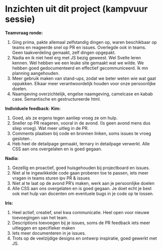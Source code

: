 # Inzichten uit dit project (kampvuur sessie)
**Teamvraag ronde:**

1. Ging prima, pakte allemaal zelfstandig dingen op, waren beschikbaar op teams en reageerde snel op PR en issues. Overlegde ook in teams. Geen taakverdeling gemaakt, zelf dingen opgepakt. 
2. Nadia en ik niet heel erg met JS bezig geweest. Wel Svelte leren kennen. Wel hebben we een leuke site gemaakt wat we wilde. We hebben goed gedocumenteerd en effectief gecommuniceerd. Ik mn planning aangehouden. 
3. Meer gebruik maken van stand-ups, zodat we beter weten wie wat gaat oppakken. Elkaar meer verantwoordelijk houden voor onze persoonlijke doelen.  
4. Naamgeving overzichtelijk, engelse naamgeving, camelcase en kabab case. Semantische en gestructureerde html. 


**Individuele feedback:**
**Kim:**
1. Goed, als ze ergens tegen aanliep vroeg ze om hulp. 
2. Sneller op PR reageren, vooral in de avond. (Is geen avond mens dus sliep vroeg). Wat meer uitleg in de PR. 
3. Comments plaatsen bij code en bronnen linken, soms issues te vroeg gesloten . 
4. Heb heel de detailpage gemaakt, ternary in detailpage verwerkt. Alle CSS aan ons overgelaten en is goed gegaan.

**Nadia:** 
1. Gezellig en proactief, goed huisgehouden bij projectboard en issues. 
2. Niet al te ingewikkelde code gaan proberen toe te passen, iets meer vragen in teams sturen ipv PR & issues
3. Niet al te laat op de avond PR’s maken, werk aan je persoonlijke doelen 
4. Alle CSS aan ons overgelaten en is goed gegaan. Je doet echt je best ook met hulp van docenten om eventuele bugs in je code op te lossen. 

**Iris:**
1. Heel actief, creatief, snel kwa communicatie. Heel open voor nieuwe toevoegingen van het team. 
2. Descriptions toevoegen bij je issues, soms de PR feedback iets meer uitleggen en specifieker maken
3. Iets meer documenteren in je issues. 
4. Trots op de veelzijdige designs en ontwerp inspiratie, goed gewerkt met JS. 
